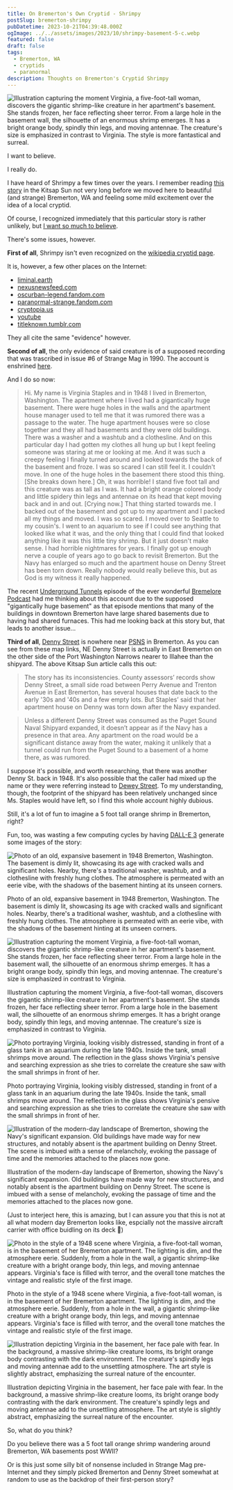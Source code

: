 ```yaml
---
title: On Bremerton's Own Cryptid - Shrimpy
postSlug: bremerton-shrimpy
pubDatetime: 2023-10-21T04:39:48.000Z
ogImage: ../../assets/images/2023/10/shrimpy-basement-5-c.webp
featured: false
draft: false
tags:
  - Bremerton, WA
  - cryptids
  - paranormal
description: Thoughts on Bremerton's Cryptid Shrimpy
---
```


![Illustration capturing the moment Virginia, a five-foot-tall woman, discovers the gigantic shrimp-like creature in her apartment's basement. She stands frozen, her face reflecting sheer terror. From a large hole in the basement wall, the silhouette of an enormous shrimp emerges. It has a bright orange body, spindly thin legs, and moving antennae. The creature's size is emphasized in contrast to Virginia. The style is more fantastical and surreal.](../../assets/images/2023/10/shrimpy-basement-5-c.webp)

I want to believe.

I really do.

I have heard of Shrimpy a few times over the years. I remember reading [this story](https://www.kitsapsun.com/story/news/local/2019/06/20/giant-shrimp-laundry-room-tale-bremertons-own-cryptid/1513680001/) in the Kitsap Sun not very long before we moved here to beautiful (and strange) Bremerton, WA and feeling some mild excitement over the idea of a local cryptid.

Of course, I recognized immediately that this particular story is rather unlikely, but [I want so much to believe](https://knowyourmeme.com/photos/283229-i-want-to-believe).

There's some issues, however.

**First of all**, Shrimpy isn't even recognized on the [wikipedia cryptid page](https://en.wikipedia.org/wiki/List_of_cryptids).

It is, however, a few other places on the Internet:

- [liminal.earth](https://liminal.earth/2019/02/27/giant-shrimp-in-the-laundry-room-the-beast-from-bremerton/)
- [nexusnewsfeed.com](https://nexusnewsfeed.com/article/unexplained/giant-shrimp-in-the-laundry-room/)
- [oscurban-legend.fandom.com](https://obscurban-legend.fandom.com/wiki/Giant_Shrimp_in_the_Laundry_Room)
- [paranormal-strange.fandom.com](https://paranormal-strange.fandom.com/wiki/Bremerton_Giant_Shrimp)
- [cryptopia.us](https://www.cryptopia.us/site/2018/09/bremerton-monstrosity-washington-usa/)
- [youtube](https://www.youtube.com/watch?v=m6qkw90CK3M)
- [titleknown.tumblr.com](https://titleknown.tumblr.com/post/154879768233/hi-my-name-is-virginia-staples-and-in-1948-i)

They all cite the same "evidence" however.

**Second of all**, the only evidence of said creature is of a supposed recording that was trascribed in issue #6 of Strange Mag in 1990. The account is enshrined [here](http://www.strangemag.com/firstperson.html#giantshrimp).

And I do so now:

> Hi. My name is Virginia Staples and in 1948 I lived in Bremerton, Washington. The apartment where I lived had a gigantically huge basement. There were huge holes in the walls and the apartment house manager used to tell me that it was rumored there was a passage to the water. The huge apartment houses were so close together and they all had basements and they were old buildings. There was a washer and a washtub and a clothesline. And on this particular day I had gotten my clothes all hung up but I kept feeling someone was staring at me or looking at me. And it was such a creepy feeling I finally turned around and looked towards the back of the basement and froze. I was so scared I can still feel it. I couldn't move. In one of the huge holes in the basement there stood this thing.
> [She breaks down here.] Oh, it was horrible! I stand five foot tall and this creature was as tall as I was. It had a bright orange colored body and little spidery thin legs and antennae on its head that kept moving back and in and out.
> [Crying now.] That thing started towards me. I backed out of the basement and got up to my apartment and I packed all my things and moved. I was so scared. I moved over to Seattle to my cousin's. I went to an aquarium to see if I could see anything that looked like what it was, and the only thing that I could find that looked anything like it was this little tiny shrimp. But it just doesn't make sense. I had horrible nightmares for years. I finally got up enough nerve a couple of years ago to go back to revisit Bremerton. But the Navy has enlarged so much and the apartment house on Denny Street has been torn down. Really nobody would really believe this, but as God is my witness it really happened.

The recent [Underground Tunnels](https://www.bremelore.wtf/extras/underground-tunnels) episode of the ever wonderful [Bremelore Podcast](https://anchor.fm/bremelore) had me thinking about this account due to the supposed "gigantically huge basement" as that episode mentions that many of the buildings in downtown Bremerton have large shared basements due to having had shared furnaces. This had me looking back at this story but, that leads to another issue...

**Third of all**, [Denny Street](https://www.openstreetmap.org/way/5916521) is nowhere near [PSNS](https://www.openstreetmap.org/relation/414855) in Bremerton. As you can see from these map links, NE Denny Street is actually in East Bremerton on the other side of the Port Washington Narrows nearer to Illahee than the shipyard. The above Kitsap Sun article calls this out:

> The story has its inconsistencies. County assessors’ records show Denny Street, a small side road between Perry Avenue and Trenton Avenue in East Bremerton, has several houses that date back to the early '30s and '40s and a few empty lots. But Staples’ said that her apartment house on Denny was torn down after the Navy expanded.

> Unless a different Denny Street was consumed as the Puget Sound Naval Shipyard expanded, it doesn’t appear as if the Navy has a presence in that area. Any apartment on the road would be a significant distance away from the water, making it unlikely that a tunnel could run from the Puget Sound to a basement of a home there, as was rumored.

I suppose it's possible, and worth researching, that there was another Denny St. back in 1948. It's also possible that the caller had mixed up the name or they were referring instead to [Dewey Street](https://www.openstreetmap.org/way/5918946). To my understanding, though, the footprint of the shipyard has been relatively unchanged since Ms. Staples would have left, so I find this whole account highly dubious.

Still, it's a lot of fun to imagine a 5 foot tall orange shrimp in Bremerton, right?

Fun, too, was wasting a few computing cycles by having [DALL-E 3](https://openai.com/dall-e-3) generate some images of the story:

![Photo of an old, expansive basement in 1948 Bremerton, Washington. The basement is dimly lit, showcasing its age with cracked walls and significant holes. Nearby, there's a traditional washer, washtub, and a clothesline with freshly hung clothes. The atmosphere is permeated with an eerie vibe, with the shadows of the basement hinting at its unseen corners.](../../assets/images/2023/10/shrimpy-basement-1-c.webp)

<p class="text-xs text-justify">Photo of an old, expansive basement in 1948 Bremerton, Washington. The basement is dimly lit, showcasing its age with cracked walls and significant holes. Nearby, there's a traditional washer, washtub, and a clothesline with freshly hung clothes. The atmosphere is permeated with an eerie vibe, with the shadows of the basement hinting at its unseen corners.</p>

![Illustration capturing the moment Virginia, a five-foot-tall woman, discovers the gigantic shrimp-like creature in her apartment's basement. She stands frozen, her face reflecting sheer terror. From a large hole in the basement wall, the silhouette of an enormous shrimp emerges. It has a bright orange body, spindly thin legs, and moving antennae. The creature's size is emphasized in contrast to Virginia.](../../assets/images/2023/10/shrimpy-basement-2-c.webp)

<p class="text-xs text-justify">Illustration capturing the moment Virginia, a five-foot-tall woman, discovers the gigantic shrimp-like creature in her apartment's basement. She stands frozen, her face reflecting sheer terror. From a large hole in the basement wall, the silhouette of an enormous shrimp emerges. It has a bright orange body, spindly thin legs, and moving antennae. The creature's size is emphasized in contrast to Virginia.</p>

![Photo portraying Virginia, looking visibly distressed, standing in front of a glass tank in an aquarium during the late 1940s. Inside the tank, small shrimps move around. The reflection in the glass shows Virginia's pensive and searching expression as she tries to correlate the creature she saw with the small shrimps in front of her.](../../assets/images/2023/10/shrimpy-basement-3-c.webp)

<p class="text-xs text-justify">Photo portraying Virginia, looking visibly distressed, standing in front of a glass tank in an aquarium during the late 1940s. Inside the tank, small shrimps move around. The reflection in the glass shows Virginia's pensive and searching expression as she tries to correlate the creature she saw with the small shrimps in front of her.</p>

![Illustration of the modern-day landscape of Bremerton, showing the Navy's significant expansion. Old buildings have made way for new structures, and notably absent is the apartment building on Denny Street. The scene is imbued with a sense of melancholy, evoking the passage of time and the memories attached to the places now gone.](../../assets/images/2023/10/shrimpy-basement-4-c.webp)

<p class="text-xs">Illustration of the modern-day landscape of Bremerton, showing the Navy's significant expansion. Old buildings have made way for new structures, and notably absent is the apartment building on Denny Street. The scene is imbued with a sense of melancholy, evoking the passage of time and the memories attached to the places now gone.</p>

(Just to interject here, this is amazing, but I can assure you that this is not at all what modern day Bremerton looks like, espcially not the massive aircraft carrier with office buidling on its deck 🤣)

![Photo in the style of a 1948 scene where Virginia, a five-foot-tall woman, is in the basement of her Bremerton apartment. The lighting is dim, and the atmosphere eerie. Suddenly, from a hole in the wall, a gigantic shrimp-like creature with a bright orange body, thin legs, and moving antennae appears. Virginia's face is filled with terror, and the overall tone matches the vintage and realistic style of the first image.](../../assets/images/2023/10/shrimpy-basement-6-c.webp)

<p class="text-xs text-justify">Photo in the style of a 1948 scene where Virginia, a five-foot-tall woman, is in the basement of her Bremerton apartment. The lighting is dim, and the atmosphere eerie. Suddenly, from a hole in the wall, a gigantic shrimp-like creature with a bright orange body, thin legs, and moving antennae appears. Virginia's face is filled with terror, and the overall tone matches the vintage and realistic style of the first image.</p>

![Illustration depicting Virginia in the basement, her face pale with fear. In the background, a massive shrimp-like creature looms, its bright orange body contrasting with the dark environment. The creature's spindly legs and moving antennae add to the unsettling atmosphere. The art style is slightly abstract, emphasizing the surreal nature of the encounter.](../../assets/images/2023/10/shrimpy-basement-7-c.webp)

<p class="text-xs text-justify">Illustration depicting Virginia in the basement, her face pale with fear. In the background, a massive shrimp-like creature looms, its bright orange body contrasting with the dark environment. The creature's spindly legs and moving antennae add to the unsettling atmosphere. The art style is slightly abstract, emphasizing the surreal nature of the encounter.</p>

So, what do you think?

Do you believe there was a 5 foot tall orange shrimp wandering around Bremerton, WA basements post WWII?

Or is this just some silly bit of nonsense included in Strange Mag pre-Internet and they simply picked Bremerton and Denny Street somewhat at random to use as the backdrop of their first-person story?
